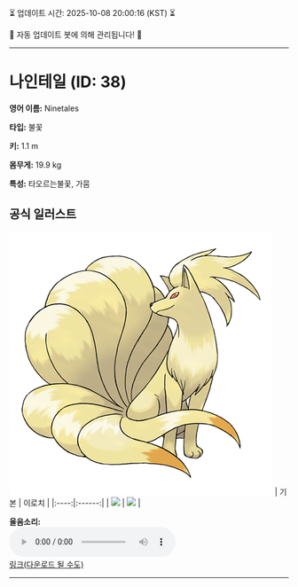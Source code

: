 
⏳ 업데이트 시간: 2025-10-08 20:00:16 (KST) ⏳

🤖 자동 업데이트 봇에 의해 관리됩니다! 🤖

---

# 나인테일 (ID: 38)
**영어 이름:** Ninetales

**타입:** 불꽃

**키:** 1.1 m

**몸무게:** 19.9 kg

**특성:** 타오르는불꽃, 가뭄

## 공식 일러스트
![](https://raw.githubusercontent.com/PokeAPI/sprites/master/sprites/pokemon/other/official-artwork/38.png)
| 기본 | 이로치 |
|:----:|:------:|
| <img src="http://play.pokemonshowdown.com/sprites/ani/ninetales.gif" width="200"> | <img src="http://play.pokemonshowdown.com/sprites/ani-shiny/ninetales.gif" width="200"> |

**울음소리:**<br><audio controls src="https://raw.githubusercontent.com/PokeAPI/cries/main/cries/pokemon/latest/38.ogg"></audio><br> [링크(다운로드 될 수도)](https://raw.githubusercontent.com/PokeAPI/cries/main/cries/pokemon/latest/38.ogg)


---
